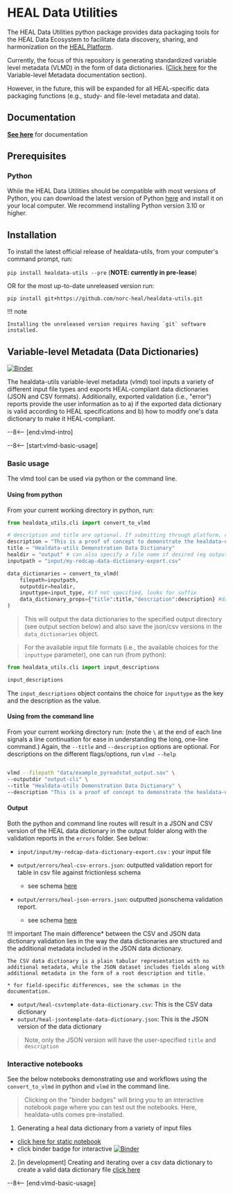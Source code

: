 # HEAL Data Utilities

The HEAL Data Utilities python package provides data packaging tools for the HEAL Data Ecosystem to facilitate data discovery, sharing, and harmonization on the [HEAL Platform](https://healdata.org).
 
Currently, the focus of this repository is generating standardized variable level metadata (VLMD) in the form of data dictionaries. ([Click here](vlmd/index.md) for the Variable-level Metadata documentation section).

However, in the future, this will be expanded for all HEAL-specific data packaging functions (e.g., study- and file-level metadata and data).

## Documentation

[__See here__](https://norc-heal.github.io/healdata-utils/) for documentation

## Prerequisites

### Python

While the HEAL Data Utilities should be compatible with most versions of Python, you can download the latest version of Python [here](https://www.python.org/downloads/) and install it on your local computer. We recommend installing Python version 3.10 or higher.

## Installation

To install the latest official release of healdata-utils, from your computer's command prompt, run:

`pip install healdata-utils --pre` (**NOTE: currently in pre-lease**)

OR for the most up-to-date unreleased version run: 

`pip install git+https://github.com/norc-heal/healdata-utils.git`

!!! note

    Installing the unreleased version requires having `git` software
    installed.

## Variable-level Metadata (Data Dictionaries)

[![Binder](http://mybinder.org/badge_logo.svg)](https://mybinder.org/v2/gh/norc-heal/healdata-utils/HEAD?labpath=notebooks%2Fdemos%2Finputs-to-heal-data-dictionary.ipynb) 

The healdata-utils variable-level metadata (vlmd) tool inputs a variety of different input file types and exports HEAL-compliant data dictionaries (JSON and CSV formats). Additionally, exported validation (i.e., "error") reports provide the user information as to a) if the exported data dictionary is valid according to HEAL specifications and b) how to modify one's data dictionary to make it HEAL-compliant.

--8<-- [end:vlmd-intro]

--8<-- [start:vlmd-basic-usage]
### Basic usage 

The vlmd tool can be used via python or the command line.

#### Using from python

From your current working directory in python, run:

```python
from healdata_utils.cli import convert_to_vlmd

# description and title are optional. If submitting through platform, can fill these out there.
description = "This is a proof of concept to demonstrate the healdata-utils functionality"
title = "Healdata-utils Demonstration Data Dictionary"
healdir = "output" # can also specify a file name if desired (eg output/thisismynewdd.csv)
inputpath = "input/my-redcap-data-dictionary-export.csv"

data_dictionaries = convert_to_vlmd(
    filepath=inputpath,
    outputdir=healdir, 
    inputtype=input_type, #if not specified, looks for suffix
    data_dictionary_props={"title":title,"description":description} #data_dictionary_props is optional
)
```

> This will output the data dictionaries to the specified output directory (see output section below) and also save the json/csv versions in the `data_dictionaries` object.

> For the available input file formats (i.e., the available choices for the `inputtype` parameter), one can run (from python):

```python
from healdata_utils.cli import input_descriptions

input_descriptions

```

The `input_descriptions` object contains the choice for `inputtype` as the key and the description as the value.

#### Using from the command line

From your current working directory run:
(note the `\` at the end of each line signals a line continuation for ease in understanding the long, one-line command.) Again, the `--title` and `--description` options are optional.
For descriptions on the different flags/options, run `vlmd --help`

```bash

vlmd --filepath "data/example_pyreadstat_output.sav" \
--outputdir "output-cli" \
--title "Healdata-utils Demonstration Data Dictionary" \
--description "This is a proof of concept to demonstrate the healdata-utils functionality" 
```

#### Output

Both the python and command line routes will result in a JSON and CSV version of the HEAL data dictionary in the output folder along with the validation reports in the `errors` folder. See below:

- `input/input/my-redcap-data-dictionary-export.csv` : your input file

- `output/errors/heal-csv-errors.json`: outputted validation report for table in csv file against frictionless schema
    - see schema [here](https://github.com/norc-heal/heal-metadata-schemas/blob/main/variable-level-metadata-schema/schemas/frictionless/csvtemplate/fields.json)
- `output/errors/heal-json-errors.json`:  outputted jsonschema validation report.
    - see schema [here](https://github.com/norc-heal/heal-metadata-schemas/blob/main/variable-level-metadata-schema/schemas/jsonschema/data-dictionary.json)

!!! important
    The main difference* between the CSV and JSON data dictionary validation lies in the way the data dictionaries are structured and the additional metadata included in the JSON data dictionary.
    
    The CSV data dictionary is a plain tabular representation with no additional metadata, while the JSON dataset includes fields along with additional metadata in the form of a root description and title.

    * for field-specific differences, see the schemas in the documentation. 
    

- `output/heal-csvtemplate-data-dictionary.csv`: This is the CSV data dictionary
- `output/heal-jsontemplate-data-dictionary.json`: This is the JSON version of the data dictionary

> Note, only the JSON version will have the user-specified `title` and `description`

### Interactive notebooks

See the below notebooks demonstrating use and workflows using the `convert_to_vlmd` in python and `vlmd` in the command line. 

> Clicking on the "binder badges" will bring you to an interactive notebook page where you can test out the notebooks. Here, healdata-utils comes pre-installed.

1. Generating a heal data dictionary from a variety of input files 

- [click here for static notebook ](notebooks/demos/inputs-to-heal-data-dictionary.ipynb) 
- click binder badge for interactive [![Binder](http://mybinder.org/badge_logo.svg)](https://mybinder.org/v2/gh/norc-heal/healdata-utils/HEAD?labpath=notebooks%2Fdemos%2Finputs-to-heal-data-dictionary.ipynb) 

2. [in development] Creating and iterating over a csv data dictionary to create a valid data dictionary file [click here](notebooks/demos/demo-csvtemplate-validation.ipynb)


--8<-- [end:vlmd-basic-usage]